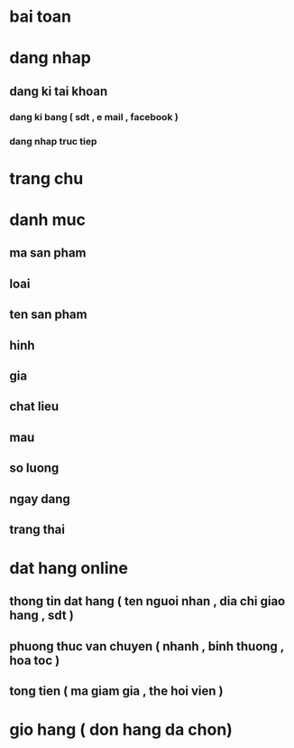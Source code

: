 # bai toan 

# dang nhap 
  ## dang ki tai khoan 
   ### dang ki bang ( sdt , e mail , facebook )
   ### dang nhap truc tiep 
# trang chu 
# danh muc 
  ## ma san pham 
  ## loai 
  ## ten san pham 
  ## hinh 
  ## gia 
  ## chat lieu 
  ## mau 
  ## so luong 
  ## ngay dang 
  ## trang thai 
# dat hang online 
 ## thong tin dat hang ( ten nguoi nhan , dia chi giao hang , sdt )
 ## phuong thuc van chuyen ( nhanh , binh thuong , hoa toc )
 ## tong tien ( ma giam gia , the hoi vien )
# gio hang ( don hang da chon)
# 
